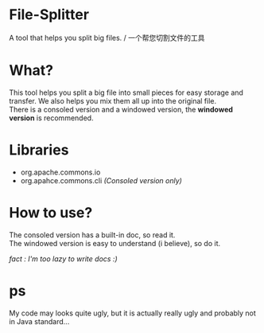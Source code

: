 # File-Splitter
A tool that helps you split big files. / 一个帮您切割文件的工具

# What?
This tool helps you split a big file into small pieces for easy storage and transfer.
We also helps you mix them all up into the original file.<br>
There is a consoled version and a windowed version, the **windowed version** is recommended.

# Libraries
- org.apache.commons.io <br>
- org.apahce.commons.cli *(Consoled version only)*

# How to use?
The consoled version has a built-in doc, so read it. <br>
The windowed version is easy to understand (i believe), so do it.

*fact : I'm too lazy to write docs :)*

# ps
My code may looks quite ugly, but it is actually really ugly and probably not in Java standard...
